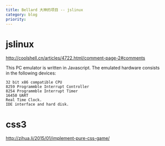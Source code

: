 ```yaml
---
title: Bellard 大神的项目 -- jslinux
category: blog
priority:
---
```

# jslinux
http://coolshell.cn/articles/4722.html/comment-page-2#comments

This PC emulator is written in Javascript. The emulated hardware consists in the following devices:

	32 bit x86 compatible CPU
	8259 Programmble Interrupt Controller
	8254 Programmble Interrupt Timer
	16450 UART
	Real Time Clock.
	IDE interface and hard disk.

# css3
http://zihua.li/2015/01/implement-pure-css-game/
